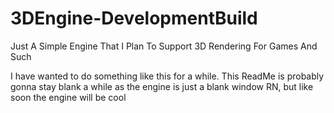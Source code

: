 # 3DEngine-DevelopmentBuild
 Just A Simple Engine That I Plan To Support 3D Rendering For Games And Such

I have wanted to do something like this for a while. This ReadMe is probably gonna stay blank a while as the engine is just a blank window RN, but like soon the engine will be cool
